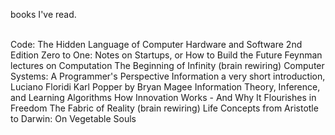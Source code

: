 books I've read.
<br/>
<br/>

Code: The Hidden Language of Computer Hardware and Software 2nd Edition
Zero to One: Notes on Startups, or How to Build the Future
Feynman lectures on Computation
The Beginning of Infinity (brain rewiring)
Computer Systems: A Programmer's Perspective 
Information a very short introduction, Luciano Floridi
Karl Popper by Bryan Magee
Information Theory, Inference, and Learning Algorithms
How Innovation Works - And Why It Flourishes in Freedom
The Fabric of Reality (brain rewiring)
Life Concepts from Aristotle to Darwin: On Vegetable Souls